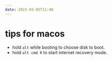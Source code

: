 ```yaml
---
date: 2021-03-05T11:48
---
```


# tips for macos

- hold `alt` while booting to choose disk to boot.
- hold `alt cmd R` to start internet recovery mode.
